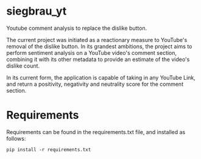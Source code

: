 # siegbrau_yt
Youtube comment analysis to replace the dislike button.

The current project was initiated as a reactionary measure to YouTube's removal of the dislike button. In its grandest ambitions, the project aims to perform sentiment analysis on a YouTube video's comment section, combining it with its other metadata to provide an estimate of the video's dislike count. 

In its current form, the application is capable of taking in any YouTube Link, and return a positivity, negativity and neutrality score for the comment section. 

# Requirements
Requirements can be found in the requirements.txt file, and installed as follows:
```
pip install -r requirements.txt

```


